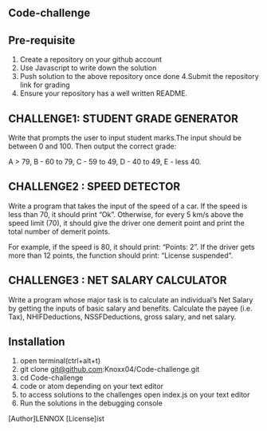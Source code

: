 ## Code-challenge

## Pre-requisite
1. Create a repository on your github account
2. Use Javascript to write down the solution
3. Push solution to the above repository once done
4.Submit the repository link for grading
5. Ensure your repository has a well written README.
## CHALLENGE1: STUDENT GRADE GENERATOR
Write that prompts the user to input student marks.The input should be between 0 and 100. Then output the correct grade: 

A > 79, B - 60 to 79, C -  59 to 49, D - 40 to 49, E - less 40.


## CHALLENGE2 : SPEED DETECTOR
Write a program that takes the input of the speed of a car. If the speed is less than 70, it should print “Ok”. Otherwise, for every 5 km/s above the speed limit (70), it should give the driver one demerit point and print the total number of demerit points.

For example, if the speed is 80, it should print: “Points: 2”. If the driver gets more than 12 points, the function should print: “License suspended”.


## CHALLENGE3 : NET SALARY CALCULATOR
Write a program whose major task is to calculate an individual’s Net Salary by getting the inputs of basic salary and benefits. Calculate the payee (i.e. Tax), NHIFDeductions, NSSFDeductions, gross salary, and net salary. 

## Installation
1. open terminal(ctrl+alt+t)
2. git clone git@github.com:Knoxx04/Code-challenge.git
3. cd Code-challenge
4. code or atom depending on your text editor
5. to access solutions to the challenges open index.js on your text editor
6. Run the solutions in the debugging console




[Author]LENNOX
[License]ist
